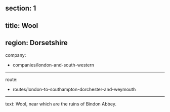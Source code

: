 ﻿section: 1
----
title: Wool
----
region: Dorsetshire
----
company:
- companies/london-and-south-western
----
route:
- routes/london-to-southampton-dorchester-and-weymouth
----
text: Wool, near which are the ruins of Bindon Abbey.
